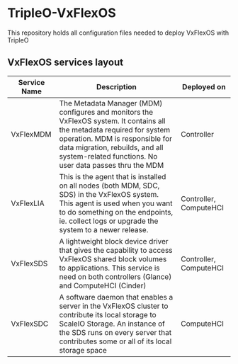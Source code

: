 # TripleO-VxFlexOS

This repository holds all configuration files needed to deploy VxFlexOS with TripleO

## VxFlexOS services layout

| Service Name | Description                                                                                                                                                                                                                                               | Deployed on            |
|--------------|-----------------------------------------------------------------------------------------------------------------------------------------------------------------------------------------------------------------------------------------------------------|------------------------|
| VxFlexMDM    | The Metadata Manager (MDM) configures and monitors the VxFlexOS system.  It contains all the metadata required for system operation.  MDM is responsible for data migration, rebuilds, and all system-related functions. No user data passes thru the MDM | Controller             |
| VxFlexLIA    | This is the agent that is installed on all nodes (both MDM, SDC, SDS) in the VxFlexOS system.  This agent is used when you want to do something on the endpoints, ie. collect logs or upgrade the system to a newer release.                              | Controller, ComputeHCI |
| VxFlexSDS    | A lightweight block device driver that gives the capability to access VxFlexOS shared block volumes to applications.  This service is need on both controllers (Glance) and ComputeHCI (Cinder)                                                           | Controller, ComputeHCI |
| VxFlexSDC    | A software daemon that enables a server in the VxFlexOS cluster to contribute its local storage to ScaleIO Storage.  An instance of the SDS runs on every server that contributes some or all of its local storage space                                  | ComputeHCI             |

